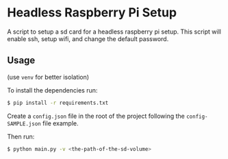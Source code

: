 # Headless Raspberry Pi Setup


A script to setup a sd card for a headless raspberry pi setup. 
This script will enable ssh, setup wifi, and change the default password.


## Usage

(use `venv` for better isolation)

To install the dependencies run: 

```bash
$ pip install -r requirements.txt
```


Create a `config.json` file in the root of the project following the `config-SAMPLE.json` file example.

Then run:

```bash
$ python main.py -v <the-path-of-the-sd-volume>
```